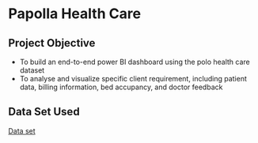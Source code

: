 # Papolla Health Care

## Project Objective
   - To build an end-to-end power BI dashboard using the polo health care dataset
   - To analyse and visualize specific client requirement, including patient data, billing information, bed accupancy, and doctor feedback 

## Data Set Used
<a href=" past it link ">Data set</a>
